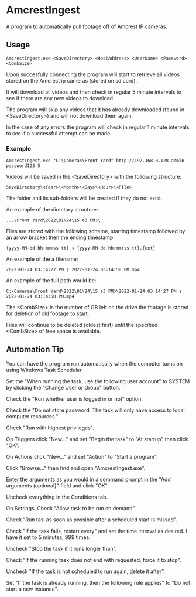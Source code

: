 # AmcrestIngest
A program to automatically pull footage off of Amcrest IP cameras.

## Usage
```
AmcrestIngest.exe <SaveDirectory> <HostAddress> <UserName> <Password> <CombSize>
```

Upon succesfully connecting the program will start to retrieve all videos stored on the Amcrest ip cameras (stored on sd card).

It will download all videos and then check in regular 5 minute intervals to see if there are any new videos to download.

The program will skip any videos that it has already downloaded (found in \<SaveDirectory\>) and will not download them again.

In the case of any errors the program will check in regular 1 minute intervals to see if a successful attempt can be made.

### Example
```
AmcrestIngest.exe "C:\Cameras\Front Yard" http://192.168.0.128 admin password123 5
```

Videos will be saved in the \<SaveDirectory\> with the following structure:
```
SaveDirectory\<Year>\<Month>\<Day>\<Hour>\<File>
```

The folder and its sub-folders will be created if they do not exist.

An example of the directory structure:
```
...\Front Yard\2022\01\24\15 ❨3 PM❩\
```

Files are stored with the following scheme, starting timestamp followed by an arrow bracket then the ending timestamp
```
{yyyy-MM-dd hh∶mm∶ss tt} ❯ {yyyy-MM-dd hh∶mm∶ss tt}.{ext}
```

An example of the a filename:
```
2022-01-24 03∶14∶27 PM ❯ 2022-01-24 03∶14∶50 PM.mp4
```

An example of the full path would be:
```
C:\Cameras\Front Yard\2022\01\24\15 ❨3 PM❩\2022-01-24 03∶14∶27 PM ❯ 2022-01-24 03∶14∶50 PM.mp4
```

The \<CombSize\> is the number of GB left on the drive the footage is stored for deletion of old footage to start.

Files will continue to be deleted (oldest first) until the specified \<CombSize\> of free space is available.

## Automation Tip

You can have the program run automatically when the computer turns on using Windows Task Scheduler

Set the "When running the task, use the following user account" to SYSTEM by clicking the "Change User or Group" button.

Check the "Run whether user is logged in or not" option.

Check the "Do not store password. The task will only have access to local computer resources."

Check "Run with highest privileges".

On Triggers click "New..." and set "Begin the task" to "At startup" then click "OK".

On Actions click "New..." and set "Action" to "Start a program".

Click "Browse..." then find and open "AmcrestIngest.exe".

Enter the arguments as you would in a command prompt in the "Add arguments (optional}" field and click "OK".

Uncheck everything in the Conditions tab.

On Settings, Check "Allow task to be run on demand".

Check "Run tasl as soon as possible after a scheduled start is missed".

Check "If the task fails, restart every" and set the time interval as desired. I have it set to 5 minutes, 999 times.

Uncheck "Stop the task if it runs longer than".

Check "If the running task does not end with requested, force it to stop".

Uncheck "If the task is not scheduled to run again, delete it after".

Set "If the task is already running, then the following rule applies" to "Do not start a new instance".
